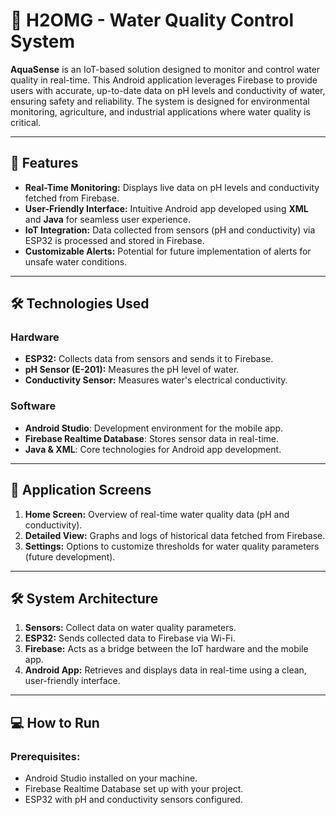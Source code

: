 # 🌊 H2OMG - Water Quality Control System  

**AquaSense** is an IoT-based solution designed to monitor and control water quality in real-time. This Android application leverages Firebase to provide users with accurate, up-to-date data on pH levels and conductivity of water, ensuring safety and reliability. The system is designed for environmental monitoring, agriculture, and industrial applications where water quality is critical.  

---

## 🚀 Features  
- **Real-Time Monitoring:** Displays live data on pH levels and conductivity fetched from Firebase.  
- **User-Friendly Interface:** Intuitive Android app developed using **XML** and **Java** for seamless user experience.  
- **IoT Integration:** Data collected from sensors (pH and conductivity) via ESP32 is processed and stored in Firebase.  
- **Customizable Alerts:** Potential for future implementation of alerts for unsafe water conditions.  

---

## 🛠️ Technologies Used  

### **Hardware**  
- **ESP32:** Collects data from sensors and sends it to Firebase.  
- **pH Sensor (E-201):** Measures the pH level of water.  
- **Conductivity Sensor:** Measures water's electrical conductivity.  

### **Software**  
- **Android Studio**: Development environment for the mobile app.  
- **Firebase Realtime Database**: Stores sensor data in real-time.  
- **Java & XML**: Core technologies for Android app development.  

---

## 📱 Application Screens  

1. **Home Screen:** Overview of real-time water quality data (pH and conductivity).  
2. **Detailed View:** Graphs and logs of historical data fetched from Firebase.  
3. **Settings:** Options to customize thresholds for water quality parameters (future development).  

---

## 🛠️ System Architecture  

1. **Sensors:** Collect data on water quality parameters.  
2. **ESP32:** Sends collected data to Firebase via Wi-Fi.  
3. **Firebase:** Acts as a bridge between the IoT hardware and the mobile app.  
4. **Android App:** Retrieves and displays data in real-time using a clean, user-friendly interface.  

---

## 💻 How to Run  

### Prerequisites:  
- Android Studio installed on your machine.  
- Firebase Realtime Database set up with your project.  
- ESP32 with pH and conductivity sensors configured.  

